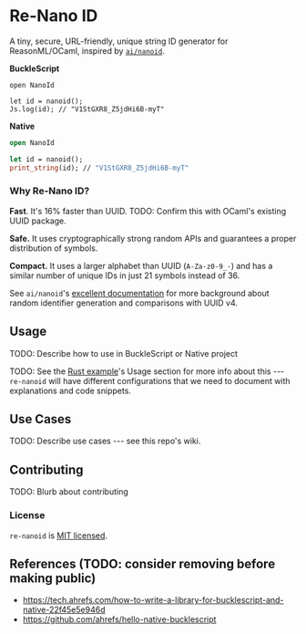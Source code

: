 # Re-Nano ID

A tiny, secure, URL-friendly, unique string ID generator for ReasonML/OCaml,
inspired by [`ai/nanoid`](https://github.com/ai/nanoid).

**BuckleScript**

```reason
open NanoId

let id = nanoid();
Js.log(id); // "V1StGXR8_Z5jdHi6B-myT"
```

**Native**

```ocaml
open NanoId

let id = nanoid();
print_string(id); // "V1StGXR8_Z5jdHi6B-myT"
```

### Why Re-Nano ID?

**Fast**. It's 16% faster than UUID. TODO: Confirm this with OCaml's existing UUID package.

**Safe.** It uses cryptographically strong random APIs
and guarantees a proper distribution of symbols.

**Compact.** It uses a larger alphabet than UUID (`A-Za-z0-9_-`)
and has a similar number of unique IDs in just 21 symbols instead of 36.

See `ai/nanoid`'s [excellent documentation](https://github.com/ai/nanoid/blob/master/README.md#table-of-contents) for more background about random identifier generation and comparisons with UUID v4.

## Usage

TODO: Describe how to use in BuckleScript or Native project

TODO: See the [Rust example](https://github.com/nikolay-govorov/nanoid/blob/master/README.md#usage)'s Usage section for more info about this --- `re-nanoid` will have different configurations that we need to document with explanations and code snippets.

## Use Cases

TODO: Describe use cases --- see this repo's wiki.

## Contributing

TODO: Blurb about contributing

### License

`re-nanoid` is [MIT licensed](https://github.com/dylanirlbeck/re-nanoid/blob/master/LICENSE).

## References (TODO: consider removing before making public)

- https://tech.ahrefs.com/how-to-write-a-library-for-bucklescript-and-native-22f45e5e946d
- https://github.com/ahrefs/hello-native-bucklescript
